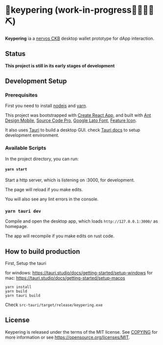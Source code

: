 # 👛keypering (work-in-progress👷🔧️👷‍♀️⛏)

**Keypering** ia a [nervos CKB](https://www.nervos.org/) desktop wallet prototype for dApp interaction.

## Status

**This project is still in its early stages of development**

## Development Setup

### Prerequisites

First you need to install [nodejs](https://nodejs.org/) and [yarn](https://yarnpkg.com/).

This project was bootstrapped with [Create React App](https://github.com/facebook/create-react-app), 
and built with [Ant Design Mobile](https://mobile.ant.design/), 
[Source Code Pro](https://github.com/adobe-fonts/source-code-pro), 
[Google Lato Font](https://fonts.google.com/specimen/Lato), 
[Feature Icon](https://github.com/feathericons/feather).

It also uses [Tauri](https://github.com/tauri-apps/tauri) to build a desktop GUI.
check [Tauri docs](https://tauri.studio/docs/getting-started/intro) to setup development environment.

### Available Scripts

In the project directory, you can run:

#### `yarn start`

Start a http server, which is listening on :3000, for development.

The page will reload if you make edits.

You will also see any lint errors in the console.

### `yarn tauri dev`

Compile and open the desktop app, which loads `http://127.0.0.1:3000/` as homepage.

The app will recompile if you make edits on rust code. 

## How to build production
First, Setup the tauri

for windows:
https://tauri.studio/docs/getting-started/setup-windows
for mac:
https://tauri.studio/docs/getting-started/setup-macos


```shell
yarn install
yarn build
yarn tauri build
```

Check `src-tauri/target/release/keypering.exe`

## License

Keypering is released under the terms of the MIT license. See [COPYING](https://github.com/liusong1111/keypering-ui/blob/develop/COPYING) for more information or see https://opensource.org/licenses/MIT.
